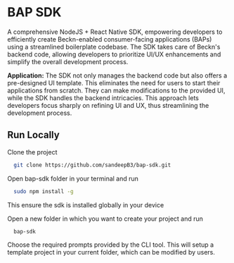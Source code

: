 # BAP SDK

A comprehensive NodeJS + React Native SDK, empowering developers to efficiently create Beckn-enabled consumer-facing applications (BAPs) using a streamlined boilerplate codebase. The SDK takes care of Beckn's backend code, allowing developers to prioritize UI/UX enhancements and simplify the overall development process.

**Application:** The SDK not only manages the backend code but also offers a pre-designed UI template. This eliminates the need for users to start their applications from scratch. They can make modifications to the provided UI, while the SDK handles the backend intricacies. This approach lets developers focus sharply on refining UI and UX, thus streamlining the development process.

## Run Locally

Clone the project

```bash
  git clone https://github.com/sandeepB3/bap-sdk.git
```

Open bap-sdk folder in your terminal and run

```bash
  sudo npm install -g
```
This ensure the sdk is installed globally in your device

Open a new folder in which you want to create your project and run

```bash
  bap-sdk
```
Choose the required prompts provided by the CLI tool. This will setup a template project in your current folder, which can be modified by users.



